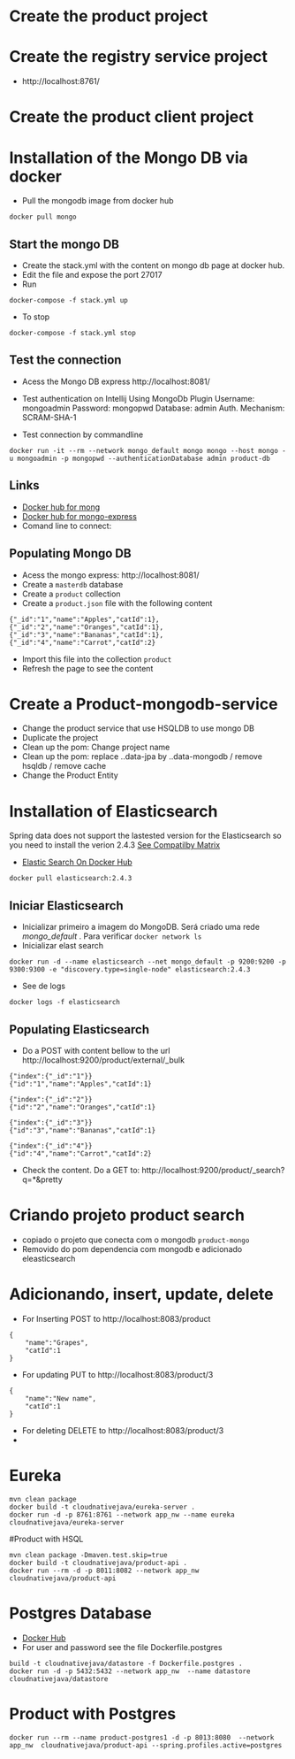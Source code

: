 
# Create the product project

# Create the registry service project

- http://localhost:8761/

# Create the product client project



# Installation of the Mongo DB via docker

- Pull the mongodb image from docker hub
```
docker pull mongo
```

## Start the mongo DB

- Create the stack.yml with the content on mongo db page at docker hub.
- Edit the file and expose the port 27017
- Run
```
docker-compose -f stack.yml up
```
- To stop
```
docker-compose -f stack.yml stop
```

## Test the connection

- Acess the Mongo DB express 
http://localhost:8081/

- Test authentication on Intellij Using MongoDb Plugin 
Username: mongoadmin
Password: mongopwd
Database: admin
Auth. Mechanism: SCRAM-SHA-1

- Test connection by commandline
```
docker run -it --rm --network mongo_default mongo mongo --host mongo -u mongoadmin -p mongopwd --authenticationDatabase admin product-db
```

## Links

- [Docker hub for mong](https://hub.docker.com/_/mongo)
- [Docker hub for mongo-express](https://hub.docker.com/_/mongo-express)
- Comand line to connect: 

## Populating  Mongo DB

- Acess the mongo express: http://localhost:8081/
- Create a `masterdb` database
- Create a `product` collection
- Create a `product.json` file with the following content
```
{"_id":"1","name":"Apples","catId":1},
{"_id":"2","name":"Oranges","catId":1},
{"_id":"3","name":"Bananas","catId":1},
{"_id":"4","name":"Carrot","catId":2}
```
- Import this file into the collection `product`
- Refresh the page to see the content

# Create a Product-mongodb-service
- Change the product service that use HSQLDB to use mongo DB
- Duplicate the project
- Clean up the pom: Change project name
- Clean up the pom: replace  ..data-jpa by ..data-mongodb / remove hsqldb / remove cache
- Change the Product Entity 

# Installation of Elasticsearch
Spring data does not support the lastested version for the Elasticsearch so you need to install the verion 2.4.3 [See Compatilby Matrix](https://github.com/spring-projects/spring-data-elasticsearch/wiki/Spring-Data-Elasticsearch---Spring-Boot---version-matrix) 

- [Elastic Search On Docker Hub](https://hub.docker.com/_/elasticsearch)
```
docker pull elasticsearch:2.4.3
```

## Iniciar Elasticsearch

- Inicializar primeiro a imagem do MongoDB. Será criado uma rede _mongo_default_ . Para verificar `docker network ls`
- Inicializar elast search
```
docker run -d --name elasticsearch --net mongo_default -p 9200:9200 -p 9300:9300 -e "discovery.type=single-node" elasticsearch:2.4.3
```
- See de logs 
```
docker logs -f elasticsearch
```
## Populating Elasticsearch
- Do a POST with content bellow to the url  http://localhost:9200/product/external/_bulk 
```
{"index":{"_id":"1"}} 
{"id":"1","name":"Apples","catId":1} 
 
{"index":{"_id":"2"}} 
{"id":"2","name":"Oranges","catId":1} 
 
{"index":{"_id":"3"}} 
{"id":"3","name":"Bananas","catId":1} 
 
{"index":{"_id":"4"}} 
{"id":"4","name":"Carrot","catId":2}

```
- Check the content. Do a GET  to: http://localhost:9200/product/_search?q=*&pretty


# Criando projeto product search

- copiado o projeto que conecta com o mongodb `product-mongo`
- Removido do pom dependencia com mongodb e adicionado eleasticsearch 

# Adicionando, insert, update, delete


- For Inserting POST to http://localhost:8083/product
```
{
	"name":"Grapes",
	"catId":1
}
```
- For updating PUT to http://localhost:8083/product/3
```
{
	"name":"New name",
	"catId":1
}
```
- For deleting DELETE to http://localhost:8083/product/3
- 
# Eureka

```
mvn clean package
docker build -t cloudnativejava/eureka-server .
docker run -d -p 8761:8761 --network app_nw --name eureka cloudnativejava/eureka-server
```
#Product with HSQL

```
mvn clean package -Dmaven.test.skip=true
docker build -t cloudnativejava/product-api .
docker run --rm -d -p 8011:8082 --network app_nw cloudnativejava/product-api
```

# Postgres Database

- [Docker Hub](https://docs.docker.com/samples/library/postgres/)
- For user and password see the file Dockerfile.postgres
```
build -t cloudnativejava/datastore -f Dockerfile.postgres .
docker run -d -p 5432:5432 --network app_nw  --name datastore   cloudnativejava/datastore
```

# Product with Postgres

```
docker run --rm --name product-postgres1 -d -p 8013:8080  --network app_nw  cloudnativejava/product-api --spring.profiles.active=postgres
```






